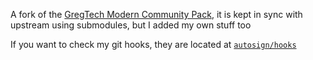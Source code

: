 A fork of the [GregTech Modern Community Pack](https://github.com/GregTechCEu/GregTech-Modern-Community-Pack), it is kept in sync with upstream using submodules, but I added my own stuff too

If you want to check my git hooks, they are located at [`autosign/hooks`](./autosign/hooks)